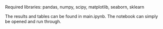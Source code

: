 Required libraries: pandas, numpy, scipy, matplotlib, seaborn, sklearn


The results and tables can be found in main.ipynb. The notebook can simply be opened and run through.

